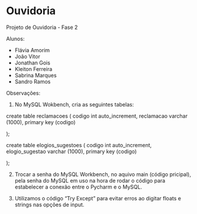 # Ouvidoria
Projeto de Ouvidoria - Fase 2

Alunos:
- Flávia Amorim
- João Vitor
- Jonathan Gois
- Kleiton Ferreira
- Sabrina Marques
- Sandro Ramos

Observações:

1) No MySQL Wokbench, cria as seguintes tabelas:

create table reclamacoes (
codigo int auto_increment,
reclamacao varchar (1000),
primary key (codigo)

);

create table elogios_sugestoes (
codigo int auto_increment,
elogio_sugestao varchar (1000),
primary key (codigo)

);

2) Trocar a senha do MySQL Workbench, no aquivo main (código pricipal), pela senha do MySQL em uso na hora de rodar o código para estabelecer a conexão entre o Pycharm e o MySQL.

3) Utilizamos o código “Try Except” para evitar erros ao digitar floats e strings nas opções de input.

